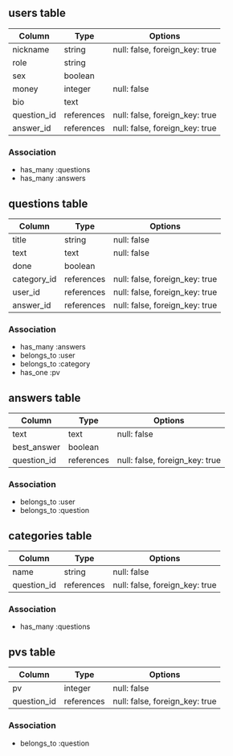 ## users table

|Column|Type|Options|
|------|----|-------|
|nickname|string|null: false, foreign_key: true|
|role|string|
|sex|boolean|
|money|integer|null: false|
|bio|text|
|question_id|references|null: false, foreign_key: true|
|answer_id|references|null: false, foreign_key: true|


### Association
- has_many :questions
- has_many :answers


## questions table

|Column|Type|Options|
|------|----|-------|
|title|string|null: false|
|text|text|null: false|
|done|boolean|
|category_id|references|null: false, foreign_key: true|
|user_id|references|null: false, foreign_key: true|
|answer_id|references|null: false, foreign_key: true|

### Association
- has_many :answers
- belongs_to :user
- belongs_to :category
- has_one :pv


## answers table

|Column|Type|Options|
|------|----|-------|
|text|text|null: false|
|best_answer|boolean|
|question_id|references|null: false, foreign_key: true|

### Association
- belongs_to :user
- belongs_to :question


## categories table

|Column|Type|Options|
|------|----|-------|
|name|string|null: false|
|question_id|references|null: false, foreign_key: true|


### Association
- has_many :questions



## pvs table

|Column|Type|Options|
|------|----|-------|
|pv|integer|null: false|
|question_id|references|null: false, foreign_key: true|


### Association
- belongs_to :question

